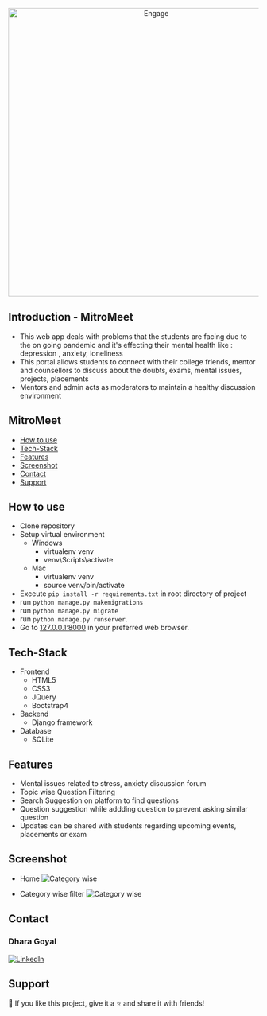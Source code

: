 <p align="center">
  <img src="studentportal\Screenshots\home.PNG" width="580px" alt="Engage" title="Engage"/>
</p>

## Introduction - MitroMeet
- This web app deals with problems that the students are facing due to the on going pandemic and it's effecting their mental health like : depression , anxiety, loneliness
- This portal allows students to connect with their college friends, mentor and counsellors to discuss about the doubts, exams, mental issues, projects, placements
- Mentors and admin acts as moderators to maintain a healthy discussion environment

## MitroMeet
<!-- - [Try it out](#try-it-out) -->
- [How to use](#how-to-use)
- [Tech-Stack](#tech-stack)
- [Features](#features)
- [Screenshot](#screenshot)
- [Contact](#contact)
- [Support](#support)

<!-- ## Try it out

[live demo](#/)\
test user username: test_user\
test user password: testuserpassword -->

## How to use

- Clone repository
- Setup virtual environment
  - Windows
      - virtualenv venv
      - venv\Scripts\activate
  - Mac
      - virtualenv venv
      - source venv/bin/activate
- Exceute `pip install -r requirements.txt` in root directory of project
- run `python manage.py makemigrations`
- run `python manage.py migrate`
- run `python manage.py runserver`.
- Go to [127.0.0.1:8000](http://127.0.0.1:8000) in your preferred web browser.

## Tech-Stack

- Frontend
	- HTML5
	- CSS3
	- JQuery
  - Bootstrap4
- Backend
  - Django framework
- Database
  - SQLite

## Features
- Mental issues related to stress, anxiety discussion forum
- Topic wise Question Filtering
- Search Suggestion on platform to find questions
- Question suggestion while addding question to prevent asking similar question
- Updates can be shared with students regarding upcoming events, placements or exam

## Screenshot

- Home
![Category wise](studentportal\Screenshots\Search-suggestion.PNG)

- Category wise filter
![Category wise](studentportal\Screenshots\category.PNG)

## Contact

<p align="right">

### Dhara Goyal
  <a href="https://www.linkedin.com/in/goyaldhara/"><img alt="LinkedIn" title="LinkedIn" src="https://img.shields.io/badge/-LinkedIn-1DA1F2?style=for-the-badge&logo=linkedin&logoColor=white"/></a>
</p>


## Support

💙 If you like this project, give it a ⭐ and share it with friends!
